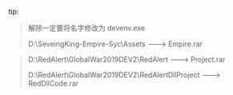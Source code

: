
tip:
>解除一定要将名字修改为 devenv.exe

>D:\SeveingKing-Empire-Syc\Assets     --->   Empire.rar


>D:\RedAlert\GlobalWar2019DEV2\RedAlert      --->   Project.rar
>
>D:\RedAlert\GlobalWar2019DEV2\RedAlertDllProject     --->  RedDllCode.rar

